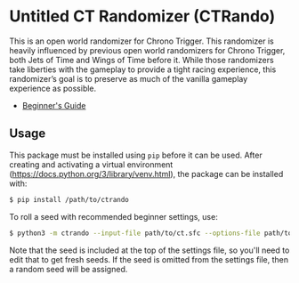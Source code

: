 # Untitled CT Randomizer (CTRando)
This is an open world randomizer for Chrono Trigger.
This randomizer is heavily influenced by previous open world randomizers for Chrono Trigger, both Jets of Time and Wings of Time before it.
While those randomizers take liberties with the gameplay to provide a tight racing experience, this randomizer’s goal is to preserve as much of the vanilla gameplay experience as possible.
* [Beginner's Guide](https://docs.google.com/document/d/1lrpnDAR66YIaDHZmlTunPH5PR1_WosjCUYu11101Hvs)

## Usage
This package must be installed using `pip` before it can be used.
After creating and activating a virtual environment (https://docs.python.org/3/library/venv.html),
the package can be installed with:
```sh
$ pip install /path/to/ctrando
```

To roll a seed with recommended beginner settings, use:
```sh
$ python3 -m ctrando --input-file path/to/ct.sfc --options-file path/to/samplesettings.toml
```
Note that the seed is included at the top of the settings file, so you'll need to edit that to get fresh seeds.
If the seed is omitted from the settings file, then a random seed will be assigned.
